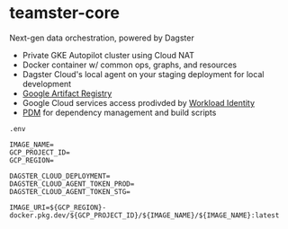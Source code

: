 # teamster-core
Next-gen data orchestration, powered by Dagster

- Private GKE Autopilot cluster using Cloud NAT
- Docker container w/ common ops, graphs, and resources
- Dagster Cloud's local agent on your staging deployment for local development
- [Google Artifact Registry](https://cloud.google.com/artifact-registry/docs/docker/store-docker-container-images)
- Google Cloud services access prodivded by [Workload Identity](https://cloud.google.com/kubernetes-engine/docs/how-to/workload-identity#authenticating_to)
- [PDM](https://pdm.fming.dev/) for dependency management and build scripts

`.env`
```
IMAGE_NAME=
GCP_PROJECT_ID=
GCP_REGION=

DAGSTER_CLOUD_DEPLOYMENT=
DAGSTER_CLOUD_AGENT_TOKEN_PROD=
DAGSTER_CLOUD_AGENT_TOKEN_STG=

IMAGE_URI=${GCP_REGION}-docker.pkg.dev/${GCP_PROJECT_ID}/${IMAGE_NAME}/${IMAGE_NAME}:latest
```
